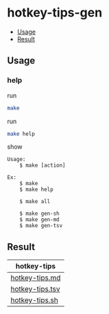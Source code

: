 

# hotkey-tips-gen

* [Usage](#usage)
* [Result](#result)




## Usage


### help

run

``` sh
make
```

run

``` sh
make help
```

show

```
Usage:
	$ make [action]

Ex:
	$ make
	$ make help

	$ make all

	$ make gen-sh
	$ make gen-md
	$ make gen-tsv

```




## Result

| hotkey-tips |
| ----------- |
| [hotkey-tips.md](https://github.com/samwhelp/debian-kde-plasma-adjustment/blob/main/project/gen/hotkey-tips/dist/locale/en_US/hotkey-tips.md) |
| [hotkey-tips.tsv](https://github.com/samwhelp/debian-kde-plasma-adjustment/blob/main/project/gen/hotkey-tips/dist/locale/en_US/hotkey-tips.tsv) |
| [hotkey-tips.sh](https://github.com/samwhelp/debian-kde-plasma-adjustment/blob/main/project/gen/hotkey-tips/dist/locale/en_US/hotkey-tips.sh) |
